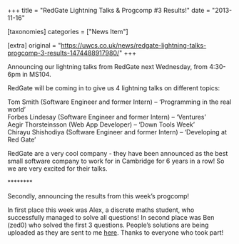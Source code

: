 +++
title = "RedGate Lightning Talks & Progcomp #3 Results!"
date = "2013-11-16"

[taxonomies]
categories = ["News Item"]

[extra]
original = "https://uwcs.co.uk/news/redgate-lightning-talks-progcomp-3-results-1474488917980/"
+++

Announcing our lightning talks from RedGate next Wednesday, from 4:30-6pm in MS104.

RedGate will be coming in to give us 4 lightning talks on different topics:

Tom Smith (Software Engineer and former Intern) – ‘Programming in the real world’  
Forbes Lindesay (Software Engineer and former Intern) – ‘Ventures’  
Aegir Thorsteinsson (Web App Developer) – ‘Down Tools Week’  
Chirayu Shishodiya (Software Engineer and former Intern) – ‘Developing at Red Gate’

RedGate are a very cool company - they have been announced as the best small software company to work for in Cambridge for 6 years in a row\! So we are very excited for their talks.

\*\*\*\*\*\*\*\*

Secondly, announcing the results from this week’s progcomp\!

In first place this week was Alex, a discrete maths student, who successfully managed to solve all questions\! In second place was Ben (zed0) who solved the first 3 questions. People’s solutions are being uploaded as they are sent to me [here](http://ruth.uwcs.co.uk/progcomp/141113/solutions). Thanks to everyone who took part\!

